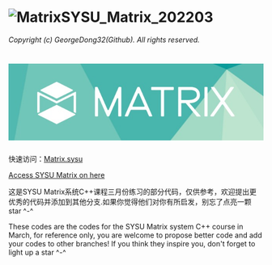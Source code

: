 # <img src="https://github.com/GeorgeDong32/SYSU_Matrix_2022/blob/main/Matrix.ico" alt="Matrix" width="40">SYSU_Matrix_202203
*Copyright (c) GeorgeDong32(Github). All rights reserved.*
<h1 align="center">
  <img src="https://github.com/GeorgeDong32/SYSU_Matrix_2022/blob/main/Matrix_title.jpeg" alt="Matrix" width="600">
</h1>

快速访问：[Matrix.sysu](https://matrix.sysu.edu.cn/login)

[Access SYSU Matrix on here](https://matrix.sysu.edu.cn/login)

这是SYSU Matrix系统C++课程三月份练习的部分代码，仅供参考，欢迎提出更优秀的代码并添加到其他分支.如果你觉得他们对你有所启发，别忘了点亮一颗star ^-^

These codes are the codes for the SYSU Matrix system C++ course in March, for reference only, you are welcome to propose better code and add your codes to other branches! If you think they inspire you, don't forget to light up a star ^-^
